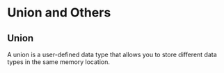 # Union and Others
## Union
A union is a user-defined data type that allows you to store different data types in the same memory location.


